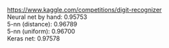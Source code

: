 https://www.kaggle.com/competitions/digit-recognizer  
Neural net by hand: 0.95753  
5-nn (distance): 0.96789  
5-nn (uniform): 0.96700  
Keras net: 0.97578
